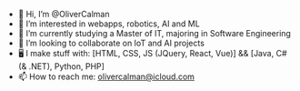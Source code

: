 - 👋 Hi, I’m @OliverCalman
- 👀 I’m interested in webapps, robotics, AI and ML
- 🌱 I’m currently studying a Master of IT, majoring in Software Engineering
- 💞️ I’m looking to collaborate on IoT and AI projects
- 🖥 I make stuff with: [HTML, CSS, JS (JQuery, React, Vue)] && [Java, C# (& .NET), Python, PHP]
- 📫 How to reach me: olivercalman@icloud.com
